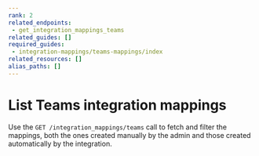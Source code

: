 ```yaml
---
rank: 2
related_endpoints:
 - get_integration_mappings_teams
related_guides: []
required_guides:
 - integration-mappings/teams-mappings/index
related_resources: []
alias_paths: []
---
```

# List Teams integration mappings

Use the `GET /integration_mappings/teams` call to fetch and filter the mappings,
both the ones created manually by the admin and those created automatically by the
integration.

<Samples id='get_integration_mappings_teams' />